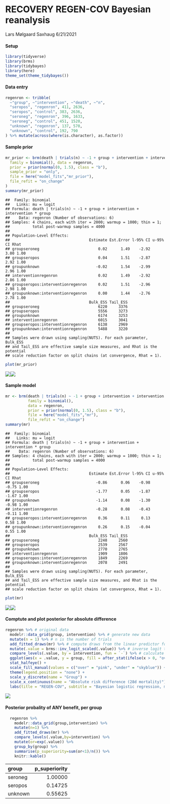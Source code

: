 RECOVERY REGEN-COV Bayesian reanalysis
================
Lars Mølgaard Saxhaug
6/21/2021

#### Setup

``` r
library(tidyverse)
library(brms)
library(tidybayes)
library(here)
theme_set(theme_tidybayes())
```

#### Data entry

``` r
regenron <- tribble(
  ~"group", ~"intervention", ~"death", ~"n",
  "seropos", "regenron", 411, 2636,
  "seropos", "control", 383, 2636,
  "seroneg", "regenron", 396, 1633,
  "seroneg", "control", 451, 1520,
  "unknown", "regenron", 137, 570,
  "unknown", "control", 192, 790
) %>% mutate(across(where(is.character), as.factor))
```

#### Sample prior

``` r
mr_prior <- brm(death | trials(n) ~ -1 + group + intervention + intervention * group,
  family = binomial(), data = regenron,
  prior = prior(normal(0, 1.5), class = "b"),
  sample_prior = "only",
  file = here("model_fits","mr_prior"),
  file_refit = "on_change"
)
summary(mr_prior)
```

    ##  Family: binomial 
    ##   Links: mu = logit 
    ## Formula: death | trials(n) ~ -1 + group + intervention + intervention * group 
    ##    Data: regenron (Number of observations: 6) 
    ## Samples: 4 chains, each with iter = 2000; warmup = 1000; thin = 1;
    ##          total post-warmup samples = 4000
    ## 
    ## Population-Level Effects: 
    ##                                   Estimate Est.Error l-95% CI u-95% CI Rhat
    ## groupseroneg                          0.02      1.49    -2.92     3.00 1.00
    ## groupseropos                          0.04      1.51    -2.87     2.92 1.00
    ## groupunknown                         -0.02      1.54    -2.99     2.96 1.00
    ## interventionregenron                  0.02      1.49    -2.92     2.86 1.00
    ## groupseropos:interventionregenron     0.02      1.51    -2.96     2.98 1.00
    ## groupunknown:interventionregenron     0.00      1.44    -2.76     2.78 1.00
    ##                                   Bulk_ESS Tail_ESS
    ## groupseroneg                          6220     3376
    ## groupseropos                          5556     3273
    ## groupunknown                          6174     3253
    ## interventionregenron                  6015     3041
    ## groupseropos:interventionregenron     6138     2969
    ## groupunknown:interventionregenron     5488     3220
    ## 
    ## Samples were drawn using sampling(NUTS). For each parameter, Bulk_ESS
    ## and Tail_ESS are effective sample size measures, and Rhat is the potential
    ## scale reduction factor on split chains (at convergence, Rhat = 1).

``` r
plot(mr_prior)
```

![](README_files/figure-gfm/prior_sampling-1.png)<!-- -->![](README_files/figure-gfm/prior_sampling-2.png)<!-- -->

#### Sample model

``` r
mr <- brm(death | trials(n) ~ -1 + group + intervention + intervention * group, 
          family = binomial(), 
          data = regenron, 
          prior = prior(normal(0, 1.5), class = "b"),
          file = here("model_fits","mr"),
          file_refit = "on_change")
summary(mr)
```

    ##  Family: binomial 
    ##   Links: mu = logit 
    ## Formula: death | trials(n) ~ -1 + group + intervention + intervention * group 
    ##    Data: regenron (Number of observations: 6) 
    ## Samples: 4 chains, each with iter = 2000; warmup = 1000; thin = 1;
    ##          total post-warmup samples = 4000
    ## 
    ## Population-Level Effects: 
    ##                                   Estimate Est.Error l-95% CI u-95% CI Rhat
    ## groupseroneg                         -0.86      0.06    -0.98    -0.75 1.00
    ## groupseropos                         -1.77      0.05    -1.87    -1.67 1.00
    ## groupunknown                         -1.14      0.08    -1.30    -0.98 1.00
    ## interventionregenron                 -0.28      0.08    -0.43    -0.11 1.00
    ## groupseropos:interventionregenron     0.36      0.11     0.13     0.58 1.00
    ## groupunknown:interventionregenron     0.26      0.15    -0.04     0.55 1.00
    ##                                   Bulk_ESS Tail_ESS
    ## groupseroneg                          2248     2560
    ## groupseropos                          2539     2567
    ## groupunknown                          2770     2765
    ## interventionregenron                  1909     1806
    ## groupseropos:interventionregenron     1849     2269
    ## groupunknown:interventionregenron     2078     2491
    ## 
    ## Samples were drawn using sampling(NUTS). For each parameter, Bulk_ESS
    ## and Tail_ESS are effective sample size measures, and Rhat is the potential
    ## scale reduction factor on split chains (at convergence, Rhat = 1).

``` r
plot(mr)
```

![](README_files/figure-gfm/model_sampling-1.png)<!-- -->![](README_files/figure-gfm/model_sampling-2.png)<!-- -->

#### Comptute and plot posterior for absolute difference

``` r
regenron %>% # original data
  modelr::data_grid(group, intervention) %>% # generate new data
  mutate(n = 1) %>% # n is the number of trials
  add_fitted_draws(mr) %>% # compute draws from the linear predictor for model `mr`, replace with `mr_prior` for prior prediction
  mutate(.value = brms::inv_logit_scaled(.value)) %>% # inverse logit transformation to probability scale
  compare_levels(.value, by = intervention, fun = `-`) %>% # calculate absolute risk reduction per group
  ggplot(aes(x = .value, y = group, fill = after_stat(ifelse(x > 0, "over", "under")))) +
  stat_halfeye() +
  scale_fill_manual(values = c("over" = "pink", "under" = "skyblue")) +
  theme(legend.position = "none") +
  scale_y_discrete(name = "Group") +
  scale_x_continuous(name = "Absolute risk difference (28d mortality)") +
  labs(title = "REGEN-COV", subtitle = "Bayesian logistic regression, minimally informative sceptical prior", caption = "@load_dependent")
```

![](README_files/figure-gfm/unnamed-chunk-1-1.png)<!-- -->

#### Posterior probality of ANY benefit, per group

``` r
  regenron %>% 
    modelr::data_grid(group,intervention) %>% 
    mutate(n=1) %>% 
    add_fitted_draws(mr) %>% 
    compare_levels(.value,by=intervention) %>% 
    mutate(or=exp(.value)) %>% 
    group_by(group) %>% 
    summarise(p_superiority=sum(or<1)/n()) %>% 
    knitr::kable()
```

| group   | p\_superiority |
| :------ | -------------: |
| seroneg |        1.00000 |
| seropos |        0.14725 |
| unknown |        0.55625 |
